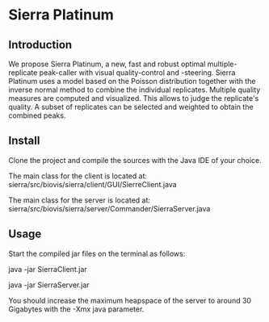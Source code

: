 # Sierra Platinum

## Introduction
 We propose Sierra Platinum,
  a new, fast and robust optimal multiple-replicate peak-caller
  with visual quality-control and -steering.
Sierra Platinum uses a model based on the Poisson distribution together
  with the inverse normal method to combine the individual replicates.
Multiple quality measures are computed and visualized.
This allows to judge the replicate's quality.
A subset of replicates can be selected and weighted to
  obtain the combined peaks.


## Install
Clone the project and compile the sources with the Java IDE of your choice.

The main class for the client is located at: sierra/src/biovis/sierra/client/GUI/SierreClient.java

The main class for the server is located at: sierra/src/biovis/sierra/server/Commander/SierraServer.java

## Usage
Start the compiled jar files on the terminal as follows:

java -jar SierraClient.jar

java -jar SierraServer.jar

You should increase the maximum heapspace of the server to around 30 Gigabytes with the -Xmx java parameter.
